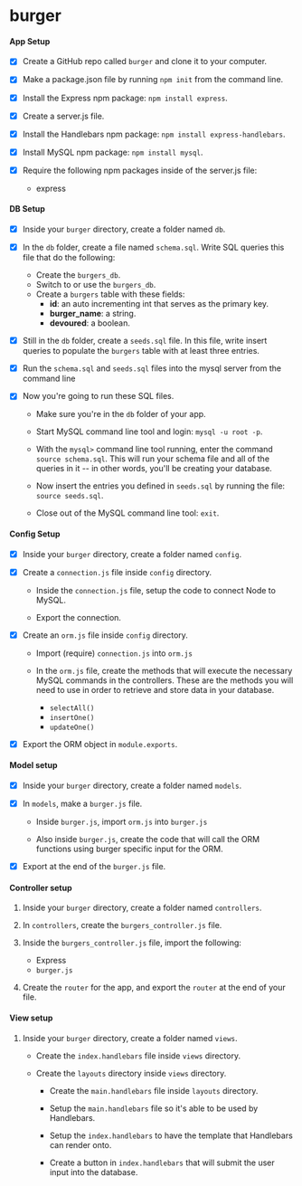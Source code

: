 # burger
#### App Setup

-[x] Create a GitHub repo called `burger` and clone it to your computer.

-[x] Make a package.json file by running `npm init` from the command line.

-[x] Install the Express npm package: `npm install express`.

-[x] Create a server.js file.

-[x] Install the Handlebars npm package: `npm install express-handlebars`.

-[x] Install MySQL npm package: `npm install mysql`.

-[x] Require the following npm packages inside of the server.js file:
   * express

#### DB Setup

-[x] Inside your `burger` directory, create a folder named `db`.

-[x] In the `db` folder, create a file named `schema.sql`. Write SQL queries this file that do the following:

   * Create the `burgers_db`.
   * Switch to or use the `burgers_db`.
   * Create a `burgers` table with these fields:
     * **id**: an auto incrementing int that serves as the primary key.
     * **burger_name**: a string.
     * **devoured**: a boolean.

-[x] Still in the `db` folder, create a `seeds.sql` file. In this file, write insert queries to populate the `burgers` table with at least three entries.

-[x] Run the `schema.sql` and `seeds.sql` files into the mysql server from the command line

-[x] Now you're going to run these SQL files.

   * Make sure you're in the `db` folder of your app.

   * Start MySQL command line tool and login: `mysql -u root -p`.

   * With the `mysql>` command line tool running, enter the command `source schema.sql`. This will run your schema file and all of the queries in it -- in other words, you'll be creating your database.

   * Now insert the entries you defined in `seeds.sql` by running the file: `source seeds.sql`.

   * Close out of the MySQL command line tool: `exit`.

#### Config Setup

-[x] Inside your `burger` directory, create a folder named `config`.

-[x] Create a `connection.js` file inside `config` directory.

   * Inside the `connection.js` file, setup the code to connect Node to MySQL.

   * Export the connection.

-[x] Create an `orm.js` file inside `config` directory.

   * Import (require) `connection.js` into `orm.js`

   * In the `orm.js` file, create the methods that will execute the necessary MySQL commands in the controllers. These are the methods you will need to use in order to retrieve and store data in your database.

     * `selectAll()`
     * `insertOne()`
     * `updateOne()`

-[x] Export the ORM object in `module.exports`.

#### Model setup

-[x] Inside your `burger` directory, create a folder named `models`.

-[x] In `models`, make a `burger.js` file.

   * Inside `burger.js`, import `orm.js` into `burger.js`

   * Also inside `burger.js`, create the code that will call the ORM functions using burger specific input for the ORM.

-[x] Export at the end of the `burger.js` file.

#### Controller setup

1. Inside your `burger` directory, create a folder named `controllers`.

2. In `controllers`, create the `burgers_controller.js` file.

3. Inside the `burgers_controller.js` file, import the following:

   * Express
   * `burger.js`

4. Create the `router` for the app, and export the `router` at the end of your file.

#### View setup

1. Inside your `burger` directory, create a folder named `views`.

   * Create the `index.handlebars` file inside `views` directory.

   * Create the `layouts` directory inside `views` directory.

     * Create the `main.handlebars` file inside `layouts` directory.

     * Setup the `main.handlebars` file so it's able to be used by Handlebars.

     * Setup the `index.handlebars` to have the template that Handlebars can render onto.

     * Create a button in `index.handlebars` that will submit the user input into the database.